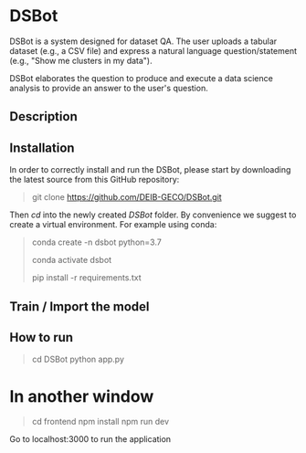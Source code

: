 # DSBot

DSBot is a system designed for dataset QA. The user uploads a tabular dataset (e.g., a CSV file) and express a natural language question/statement (e.g., "Show me clusters in my data"). 

DSBot elaborates the question to produce and execute a data science analysis to provide an answer to the user's question.

## Description

## Installation
In order to correctly install and run the DSBot, please start by downloading the latest source from this GitHub repository:
> git clone https://github.com/DEIB-GECO/DSBot.git

Then _cd_ into the newly created _DSBot_ folder. By convenience we suggest to create a virtual environment. For example using conda:
> conda create -n dsbot python=3.7
>
> conda activate dsbot
>
> pip install -r requirements.txt

## Train / Import the model

## How to run
> cd DSBot
> python app.py 

# In another window
> cd frontend
> npm install
> npm run dev

Go to localhost:3000 to run the application